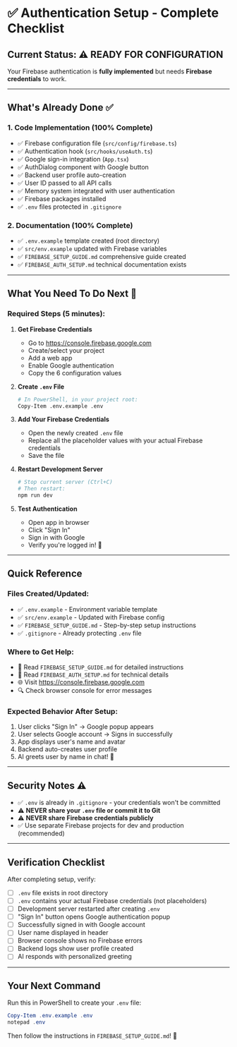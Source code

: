 # ✅ Authentication Setup - Complete Checklist

## Current Status: ⚠️ READY FOR CONFIGURATION

Your Firebase authentication is **fully implemented** but needs **Firebase credentials** to work.

---

## What's Already Done ✅

### 1. Code Implementation (100% Complete)
- ✅ Firebase configuration file (`src/config/firebase.ts`)
- ✅ Authentication hook (`src/hooks/useAuth.ts`)
- ✅ Google sign-in integration (`App.tsx`)
- ✅ AuthDialog component with Google button
- ✅ Backend user profile auto-creation
- ✅ User ID passed to all API calls
- ✅ Memory system integrated with user authentication
- ✅ Firebase packages installed
- ✅ `.env` files protected in `.gitignore`

### 2. Documentation (100% Complete)
- ✅ `.env.example` template created (root directory)
- ✅ `src/env.example` updated with Firebase variables
- ✅ `FIREBASE_SETUP_GUIDE.md` comprehensive guide created
- ✅ `FIREBASE_AUTH_SETUP.md` technical documentation exists

---

## What You Need To Do Next 🎯

### Required Steps (5 minutes):

1. **Get Firebase Credentials**
   - Go to https://console.firebase.google.com
   - Create/select your project
   - Add a web app
   - Enable Google authentication
   - Copy the 6 configuration values

2. **Create `.env` File**
   ```bash
   # In PowerShell, in your project root:
   Copy-Item .env.example .env
   ```

3. **Add Your Firebase Credentials**
   - Open the newly created `.env` file
   - Replace all the placeholder values with your actual Firebase credentials
   - Save the file

4. **Restart Development Server**
   ```bash
   # Stop current server (Ctrl+C)
   # Then restart:
   npm run dev
   ```

5. **Test Authentication**
   - Open app in browser
   - Click "Sign In"
   - Sign in with Google
   - Verify you're logged in! 🎉

---

## Quick Reference

### Files Created/Updated:
- ✅ `.env.example` - Environment variable template
- ✅ `src/env.example` - Updated with Firebase config
- ✅ `FIREBASE_SETUP_GUIDE.md` - Step-by-step setup instructions
- ✅ `.gitignore` - Already protecting `.env` file

### Where to Get Help:
- 📖 Read `FIREBASE_SETUP_GUIDE.md` for detailed instructions
- 📖 Read `FIREBASE_AUTH_SETUP.md` for technical details
- 🌐 Visit https://console.firebase.google.com
- 🔍 Check browser console for error messages

### Expected Behavior After Setup:
1. User clicks "Sign In" → Google popup appears
2. User selects Google account → Signs in successfully
3. App displays user's name and avatar
4. Backend auto-creates user profile
5. AI greets user by name in chat! 🤖

---

## Security Notes ⚠️

- ✅ `.env` is already in `.gitignore` - your credentials won't be committed
- ⚠️ **NEVER share your `.env` file or commit it to Git**
- ⚠️ **NEVER share Firebase credentials publicly**
- ✅ Use separate Firebase projects for dev and production (recommended)

---

## Verification Checklist

After completing setup, verify:
- [ ] `.env` file exists in root directory
- [ ] `.env` contains your actual Firebase credentials (not placeholders)
- [ ] Development server restarted after creating `.env`
- [ ] "Sign In" button opens Google authentication popup
- [ ] Successfully signed in with Google account
- [ ] User name displayed in header
- [ ] Browser console shows no Firebase errors
- [ ] Backend logs show user profile created
- [ ] AI responds with personalized greeting

---

## Your Next Command

Run this in PowerShell to create your `.env` file:

```powershell
Copy-Item .env.example .env
notepad .env
```

Then follow the instructions in `FIREBASE_SETUP_GUIDE.md`! 🚀
